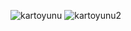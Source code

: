 ![kartoyunu](https://user-images.githubusercontent.com/91866065/228283937-5cf1a15d-798c-43dd-acf4-dc69588298f0.png)
![kartoyunu2](https://user-images.githubusercontent.com/91866065/228283948-185f454a-41ea-4c56-ac0f-7c9b101b842f.png)
